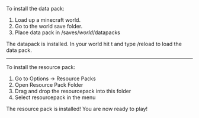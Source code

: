 To install the data pack:

1. Load up a minecraft world.
2. Go to the world save folder.
3. Place data pack in /saves/*world*/datapacks

The datapack is installed. In your world hit t and type /reload to load the data pack.

-----

To install the resource pack:

1. Go to Options -> Resource Packs
2. Open Resource Pack Folder
3. Drag and drop the resourcepack into this folder
4. Select resourcepack in the menu

The resource pack is installed! You are now ready to play!
